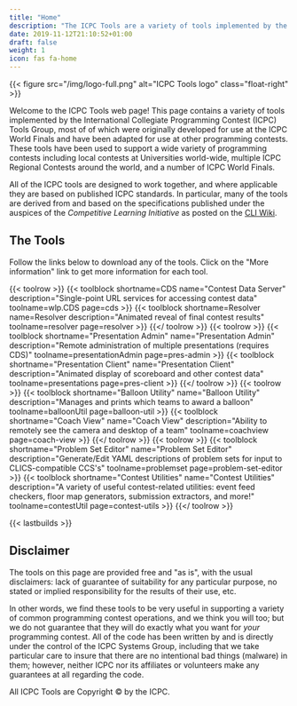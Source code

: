 ```yaml
---
title: "Home"
description: "The ICPC Tools are a variety of tools implemented by the  ICPC Tools Group for use at the ICPC World Finals and other programming contests"
date: 2019-11-12T21:10:52+01:00
draft: false
weight: 1
icon: fas fa-home
---
```


{{< figure src="/img/logo-full.png" alt="ICPC Tools logo" class="float-right" >}}


Welcome to the ICPC Tools web page! This page contains a variety of tools implemented by the International Collegiate Programming Contest (ICPC) Tools Group, most of of which were originally developed for use at the ICPC World Finals and have been adapted for use at other programming contests.
These tools have been used to support a wide variety of programming contests including local contests at Universities world-wide, multiple ICPC Regional Contests around the world, and a number of ICPC World Finals.

All of the ICPC tools are designed to work together, and where applicable they are based on published ICPC standards. In particular, many of the tools are derived from and based on the specifications published under the auspices of the *Competitive Learning Initiative* as posted on the [CLI Wiki](https://clics.ecs.baylor.edu/index.php).

## The Tools

Follow the links below to download any of the tools. Click on the "More information" link to get more information for each tool.

{{< toolrow >}}
    {{< toolblock shortname=CDS name="Contest Data Server" description="Single-point URL services for accessing contest data" toolname=wlp.CDS page=cds >}}
    {{< toolblock shortname=Resolver name=Resolver description="Animated reveal of final contest results" toolname=resolver page=resolver >}}
{{</ toolrow >}}
{{< toolrow >}}
    {{< toolblock shortname="Presentation Admin" name="Presentation Admin" description="Remote administration of multiple presentations (requires CDS)" toolname=presentationAdmin page=pres-admin >}}
    {{< toolblock shortname="Presentation Client" name="Presentation Client" description="Animated display of scoreboard and other contest data" toolname=presentations page=pres-client >}}
{{</ toolrow >}}
{{< toolrow >}}
    {{< toolblock shortname="Balloon Utility" name="Balloon Utility" description="Manages and prints which teams to award a balloon" toolname=balloonUtil page=balloon-util >}}
    {{< toolblock shortname="Coach View" name="Coach View" description="Ability to remotely see the camera and desktop of a team" toolname=coachview page=coach-view >}}
{{</ toolrow >}}
{{< toolrow >}}
    {{< toolblock shortname="Problem Set Editor" name="Problem Set Editor" description="Generate/Edit YAML descriptions of problem sets for input to CLICS-compatible CCS's" toolname=problemset page=problem-set-editor >}}
    {{< toolblock shortname="Contest Utilities" name="Contest Utilities" description="A variety of useful contest-related utilities: event feed checkers, floor map generators, submission extractors, and more!" toolname=contestUtil page=contest-utils >}}
{{</ toolrow >}}

{{< lastbuilds >}}

## Disclaimer

The tools on this page are provided free and "as is", with the usual disclaimers: lack of guarantee of suitability for any particular purpose, no stated or implied responsibility for the results of their use, etc.

In other words, we find these tools to be very useful in supporting a variety of common programming contest operations, and we think you will too; but we do not guarantee that they will do exactly what you want for *your* programming contest. All of the code has been written by and is directly under the control of the ICPC Systems Group, including that we take particular care to insure that there are no intentional bad things (malware) in them; however, neither ICPC nor its affiliates or volunteers make any guarantees at all regarding the code.

All ICPC Tools are Copyright &copy; by the ICPC.
